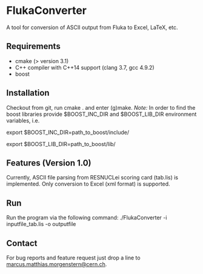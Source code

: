 # FlukaConverter

A tool for conversion of ASCII output from Fluka to Excel, LaTeX, etc.

## Requirements

- cmake (> version 3.1)
- C++ compiler with C++14 support (clang 3.7, gcc 4.9.2)
- boost

## Installation

Checkout from git, run cmake . and enter (g)make. *Note:* In order to find the boost libraries provide $BOOST_INC_DIR and $BOOST_LIB_DIR environment variables, i.e.

export $BOOST_INC_DIR=path_to_boost/include/

export $BOOST_LIB_DIR=path_to_boost/lib/

## Features (Version 1.0)

Currently, ASCII file parsing from RESNUCLei scoring card (tab.lis) is implemented. Only conversion to Excel (xml format) is supported.

## Run

Run the program via the following command:
./FlukaConverter -i inputfile_tab.lis -o outputfile

## Contact

For bug reports and feature request just drop a line to marcus.matthias.morgenstern@cern.ch.
